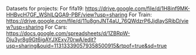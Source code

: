 Datasets for projects:
  For fifa19: https://drive.google.com/file/d/1H8inf9MK-HHBvcH7GF_WShILQGA9-PBF/view?usp=sharing
  For Train:  https://drive.google.com/file/d/11u8gnJNT4aU_76QWdzrP6JjdlaySRibD/view?usp=sharing
  For Cars:   https://docs.google.com/spreadsheets/d/1ZBRpW-Dju3yr8g9Gt6igAYJXExy70rwA/edit?usp=sharing&ouid=113133390579358500915&rtpof=true&sd=true
